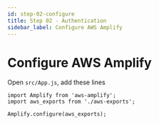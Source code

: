 ```yaml
---
id: step-02-configure
title: Step 02 - Authentication
sidebar_label: Configure AWS Amplify
---
```


# Configure AWS Amplify

Open `src/App.js`, add these lines
```
import Amplify from 'aws-amplify';
import aws_exports from './aws-exports';

Amplify.configure(aws_exports);
```
